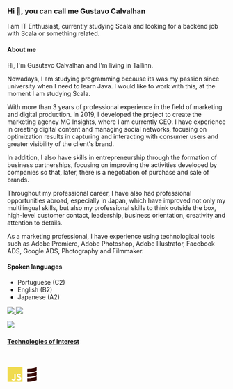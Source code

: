 ### Hi 👋, you can call me Gustavo Calvalhan
I am IT Enthusiast, currently studying Scala and looking for a backend job with Scala or something related.

#### About me
Hi, I'm Gusutavo Calvalhan and I'm living in Tallinn.


Nowadays, I am studying programming because its was my passion since university when I need to learn Java. I would like to work with this, at the moment I am studying Scala. 

 With more than 3 years of professional experience in the field of marketing and digital production. In 2019, I developed the project to create the marketing agency MG Insights, where I am currently CEO. I have experience in creating digital content and managing social networks, focusing on optimization results in capturing and interacting with consumer users and greater visibility of the client's brand.

In addition, I also have skills in entrepreneurship through the formation of business partnerships, focusing on improving the activities developed by companies so that, later, there is a negotiation of purchase and sale of brands.

Throughout my professional career, I have also had professional opportunities abroad, especially in Japan, which have improved not only my multilingual skills, but also my professional skills to think outside the box, high-level customer contact, leadership, business orientation, creativity and attention to details.

As a marketing professional, I have experience using technological tools such as Adobe Premiere, Adobe Photoshop, Adobe Illustrator, Facebook ADS, Google ADS, Photography and Filmmaker.

#### Spoken languages
- Portuguese (C2)
- English (B2)
- Japanese (A2)


 <div>

  <a href="https://github.com/Gustavocalvalhan">
  <img height="165em" src="https://github-readme-stats.vercel.app/api?username=Gustavocalvalhan&show_icons=true&theme=dracula&include_all_commits=true&count_private=true"/>
  <img height="140em" src="https://github-readme-stats.vercel.app/api/top-langs/?username=Gustavocalvalhan&layout=compact&langs_count=7&theme=dracula"/>

</div>

![](http://estruyf-github.azurewebsites.net/api/VisitorHit?user=Gustavocalvalhan&repo=Gustavocalvalhan&countColorcountColor)

#### Technologies of Interest
<div style="display: inline_block"><br>

[<img src="https://raw.githubusercontent.com/devicons/devicon/master/icons/javascript/javascript-plain.svg" height="35" alt="Javascript" />][javascript_link]
[<img src="https://raw.githubusercontent.com/devicons/devicon/master/icons/scala/scala-plain.svg" height="35" alt="Javascript" />][scala_link]

</div>
  
  ##
 

[scala_link]: https://github.com/Gustavocalvalhan?tab=repositories&q=&type=&language=scala
[javascript_link]: https://github.com/Gustavocalvalhan?tab=repositories&q=&type=&language=javascript
